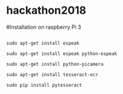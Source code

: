 # hackathon2018
#Installation on raspberry Pi 3

```

sudo apt-get install espeak

sudo apt-get install espeak python-espeak

sudo apt-get install python-picamera

sudo apt-get install tesseract-ocr

sudo pip install pytesseract

```
